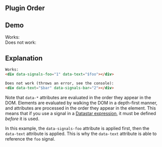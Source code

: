 ## Plugin Order

## Demo

<div>
  <label>Works:</label>
  <span data-signals-foo="1" data-text="$foo"></span>
  <div class="divider"></div>
  <label>Does not work:</label>
  <span data-text="$bar" data-signals-bar="2"></span>
</div>

## Explanation

```html
Works:
<div data-signals-foo="1" data-text="$foo"></div>

Does not work (throws an error, see the console):
<div data-text="$bar" data-signals-bar="2"></div>
```

Note that `data-*` attributes are evaluated in the order they appear in the DOM. Elements are evaluated by walking the DOM in a depth-first manner, and attributes are processed in the order they appear in the element. This means that if you use a signal in a [Datastar expression](/guide/datastar_expressions), it must be defined _before_ it is used.

In this example, the `data-signals-foo` attribute is applied first, then the `data-text` attribute is applied.  This is why the `data-text` attribute is able to reference the `foo` signal.